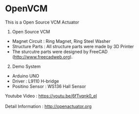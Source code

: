 # OpenVCM

This is a Open Source VCM Actuator

1. Open Source VCM
 - Magnet Circuit : Ring Magnet, Ring Steel Washer
 - Structure Parts : All structure parts were made by 3D Printer
 - The sturcutre parts were designed by FreeCAD (http://www.freecadweb.org).

2. Demo System
 - Arduino UNO
 - Driver : L9110 H-bridge
 - Positino Sensor : WS136 Hall Sensor

Youtube Video : https://youtu.be/6fTvqnk0_eI
<br><br>
Detail Information : http://openactuator.org
<br><br>
<img src="http://www.solenoid.or.kr/data/OpenVCM.jpg" border="0" alt="">

